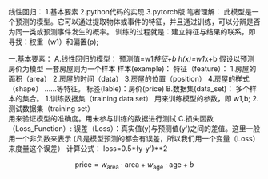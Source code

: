 线性回归：
  1.基本要素
  2.python代码的实现
  3.pytorch版
  笔者理解：
  此模型是一个预测的模型。它可以通过提取物体或事件的特征，并且通过训练，可以分辨是否为同一类或预测事件发生的概率。
  训练的过程就是：建立特征与结果的联系，即寻找：权重（w1）和偏置(p);
  		
一.基本要素：
  A.线性回归的模型：
  	预测值=w1*特征+b
		h(x)=w1*x+b
	假设以预测房价为模型
	一套房屋则为一个样本
	样本(example)：
		特征（feature）：
			1.房屋的面积（area）
			2.房屋的时间（data）
			3.房屋的位置（position）
			4.房屋的样式（shape）
			......等特征。
		标签(lable)：房价(price)
  B.数据集(data_set)： 多个样本的集合。
  	1.训练数据集（training data set）
		 用来训练模型的参数，即 w1,b;
        2.测试数据集（training set）	
		 用来验证模型的准确度。用未参与训练的数据进行测试
  C.损失函数（Loss_Function）:
  	 误差（Loss）：真实值(y)与预测值(y')之间的差值。这里一般用一个非负数来表示
  	(凡是模型预测的都会有误差，所以我们用一个变量（Loss）来度量这个误差）
	计算公式：
	loss=0.5*(y-y')**2
	
$$
\mathrm{price} = w_{\mathrm{area}} \cdot \mathrm{area} + w_{\mathrm{age}} \cdot \mathrm{age} + b
$$
	

